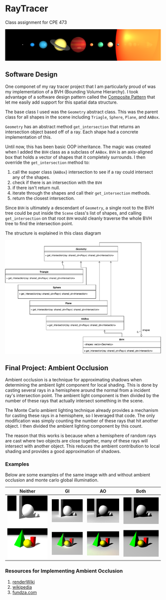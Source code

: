 # RayTracer
Class assignment for CPE 473

![](website/images/solar_system_big.png)

## Software Design

One componet of my ray tracer project that I am particularly proud of was my implementation of a BVH (Bounding Volume Hierarchy). I took advantage of a software design pattern called the [Composite Pattern](https://en.wikipedia.org/wiki/Composite_pattern) that let me easily add support for this spatial data structure.

The base class I used was the `Geometry` abstract class. This was the parent class for all shapes in the scene including `Triagle`, `Sphere`, `Plane`, and `AABox`.

`Geometry` has an abstract method `get_intersection` that returns an intersection object based off of a ray. Each shape had a concrete implementation of this.

Until now, this has been basic OOP inheritance. The magic was created when I added the `BVH` class as a subclass of `AABox`. `BVH` is an axis-aligned box that holds a vector of shapes that it completely surrounds. I then override the `get_intersection` method to:

1. call the super class (`AABox`) intersection to see if a ray could intersect any of the shapes.
1. check if there is an intersection with the `BVH`
1. if there isn't return null.
1. iterate through the shapes and call their `get_intersection` methods.
1. return the closest intersection.

Since `BVH` is ultimately a descendant of `Geometry`, a single root to the BVH tree could be put inside the `Scene` class's list of shapes, and calling `get_intersection` on that root `BVH` would cleanly traverse the whole BVH tree to find the intersection point.

The structure is explained in this class diagram

![class diagram](class_diagram.png)

## Final Project: Ambient Occlusion

Ambient occlusion is a technique for approximating shadows when determining the ambient light component for local shading. This is done by casting several rays in a hemisphere around the normal from a incident ray's intersection point. The ambient light component is then divided by the number of these rays that actually intersect something in the scene.

The Monte Carlo ambient lighting technique already provides a mechanism for casting these rays in a hemisphere, so I leveraged that code. The only modification was simply counting the number of these rays that hit another object. I then divided the ambient lighting component by this count.

The reason that this works is because when a hemisphere of random rays are cast where two objects are close together, many of these rays will intersect with another object. This reduces the ambient contribution to local shading and provides a good approximation of shadows.

### Examples

Below are some examples of the same image with and without ambient occlusion and monte carlo global illumination.

|Neither | GI | AO | Both |
|---|---|---|---|
|![](website/images/my_ao.png)|![](website/images/my_ao_gi.png)|![](website/images/my_ao_ao.png)|![](website/images/my_ao_giao.png)|
|![](website/images/simple_ao.png)|![](website/images/simple_ao_gi.png)|![](website/images/simple_ao_ao.png)|![](website/images/simple_ao_giao.png)|

### Resources for Implementing Ambient Occlusion

1. [renderWiki](http://joomla.renderwiki.com/joomla/index.php?option=com_content&view=article&id=140&Itemid=157)
1. [wikipedia](https://en.wikipedia.org/wiki/Ambient_occlusion)
1. [fundza.com](http://www.fundza.com/rman_shaders/ray/ambient_occlusion/index.html)

